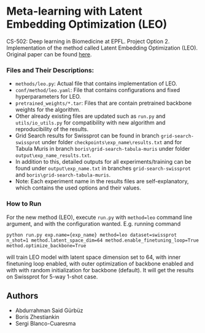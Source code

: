 # Meta-learning with Latent Embedding Optimization (LEO)
CS-502: Deep learning in Biomedicine at EPFL. Project Option 2.
Implementation of the method called Latent Embedding Optimization (LEO). Original paper can be found [here](https://arxiv.org/abs/1807.05960).

### Files and Their Descriptions:
- `methods/leo.py`: Actual file that contains implementation of LEO. 
- `conf/method/leo.yaml`: File that contains configurations and fixed hyperparameters for LEO.
- `pretrained_weights/*.tar`: Files that are contain pretrained backbone weights for the algorithm.
- Other already existing files are updated such as `run.py` and `utils/io_utils.py` for compatibility with new algorithm and reproducibility of the results.
- Grid Search results for Swissprot can be found in branch `grid-search-swissprot` under folder `checkpoints\exp_name\results.txt` and for Tabula Muris in branch `boris\grid-search-tabula-muris` under folder `output\exp_name_results.txt`.
- In addition to this, detailed outputs for all experiments/training can be found under `output\exp_name.txt` in branches `grid-search-swissprot` and `boris\grid-search-tabula-muris`.
- Note: Each experiment name in the results files are self-explanatory, which contains the used options and their values.

### How to Run
For the new method (LEO), execute  `run.py` with `method=leo` command line argument, and with the configuration wanted.
E.g. running command

`python run.py exp.name={exp_name} method=leo dataset=swissprot n_shot=1 method.latent_space_dim=64 method.enable_finetuning_loop=True method.optimize_backbone=True`

will train LEO model with latent space dimension set to 64, with inner finetuning loop enabled, with outer optimization of backbone enabled and with with random initialization for backbone (default). It will get the results on Swissprot for 5-way 1-shot case. 

## Authors
- Abdurrahman Said Gürbüz
- Boris Zhestiankin
- Sergi Blanco-Cuaresma
